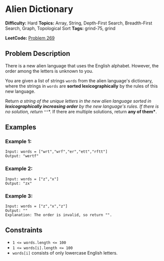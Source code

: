 # Alien Dictionary

**Difficulty:** Hard
**Topics:** Array, String, Depth-First Search, Breadth-First Search, Graph, Topological Sort
**Tags:** grind-75, grind

**LeetCode:** [Problem 269](https://leetcode.com/problems/alien-dictionary/description/)

## Problem Description

There is a new alien language that uses the English alphabet. However, the order among the letters is unknown to you.

You are given a list of strings `words` from the alien language's dictionary, where the strings in `words` are **sorted lexicographically** by the rules of this new language.

Return _a string of the unique letters in the new alien language sorted in **lexicographically increasing order** by the new language's rules. If there is no solution, return_ `""`\*. If there are multiple solutions, return **any of them\***.

## Examples

### Example 1:

```
Input: words = ["wrt","wrf","er","ett","rftt"]
Output: "wertf"
```

### Example 2:

```
Input: words = ["z","x"]
Output: "zx"
```

### Example 3:

```
Input: words = ["z","x","z"]
Output: ""
Explanation: The order is invalid, so return "".
```

## Constraints

- `1 <= words.length <= 100`
- `1 <= words[i].length <= 100`
- `words[i]` consists of only lowercase English letters.
